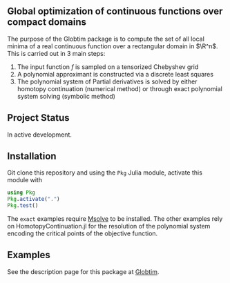 ## Global optimization of continuous functions over compact domains

The purpose of the Globtim package is to compute the set of all local minima of a real continuous function over a rectangular domain in $\R^n$. This is carried out in 3 main steps:


1. The input function $f$ is sampled on a tensorized Chebyshev grid
2. A polynomial approximant is constructed via a discrete least squares
3. The polynomial system of Partial derivatives is solved by either homotopy continuation (numerical  method) or through exact polynomial system solving (symbolic method)

## Project Status

In active development.

## Installation

Git clone this repository and using the `Pkg` Julia module,  activate this module with

```julia
using Pkg 
Pkg.activate(".")
Pkg.test()
```

The `exact` examples require [Msolve](https://msolve.lip6.fr/) to be installed. 
The other examples rely on HomotopyContinuation.jl for the resolution of the polynomial system encoding the critical points of the objective function. 

## Examples

See the description page for this package at [Globtim](https://gescholt.github.io/globtim).
